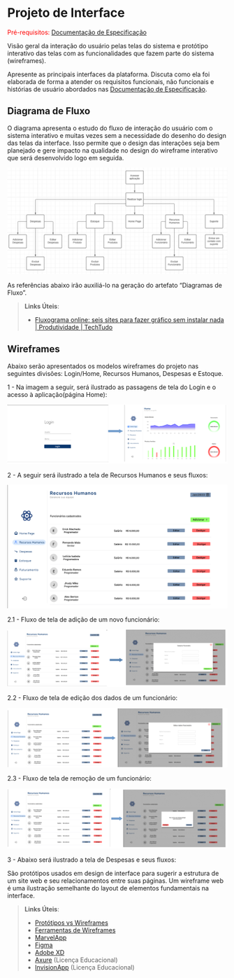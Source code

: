 
# Projeto de Interface

<span style="color:red">Pré-requisitos: <a href="2-Especificação do Projeto.md"> Documentação de Especificação</a></span>

Visão geral da interação do usuário pelas telas do sistema e protótipo interativo das telas com as funcionalidades que fazem parte do sistema (wireframes).

 Apresente as principais interfaces da plataforma. Discuta como ela foi elaborada de forma a atender os requisitos funcionais, não funcionais e histórias de usuário abordados nas <a href="2-Especificação do Projeto.md"> Documentação de Especificação</a>.

## Diagrama de Fluxo

O diagrama apresenta o estudo do fluxo de interação do usuário com o sistema interativo e  muitas vezes sem a necessidade do desenho do design das telas da interface. Isso permite que o design das interações seja bem planejado e gere impacto na qualidade no design do wireframe interativo que será desenvolvido logo em seguida.

![Diagrama de Fluxo](img/fluxoSistema.png)

As referências abaixo irão auxiliá-lo na geração do artefato “Diagramas de Fluxo”.

> **Links Úteis**:
> - [Fluxograma online: seis sites para fazer gráfico sem instalar nada | Produtividade | TechTudo](https://www.techtudo.com.br/listas/2019/03/fluxograma-online-seis-sites-para-fazer-grafico-sem-instalar-nada.ghtml)

## Wireframes

Abaixo serão apresentados os modelos wireframes do projeto nas seguintes divisões: Login/Home, Recursos Humanos, Despesas e Estoque.

1 - Na imagem a seguir, será ilustrado as passagens de tela do Login e o acesso à aplicação(página Home):

<img src="img/wireframe_images/fluxologin.png">

2 - A seguir será ilustrado a tela de Recursos Humanos e seus fluxos:

<img src="img/wireframe_images/rh.png">

  2.1 - Fluxo de tela de adição de um novo funcionário:

  <img src="img/wireframe_images/fluxoadicaofunc.png">

  2.2 - Fluxo de tela de edição dos dados de um funcionário:

  <img src="img/wireframe_images/fluxoedicaofunc.png">

  2.3 - Fluxo de tela de remoção de um funcionário:

  <img src="img/wireframe_images/fluxodesligarfunc.png">

3 - Abaixo será ilustrado a tela de Despesas e seus fluxos:

São protótipos usados em design de interface para sugerir a estrutura de um site web e seu relacionamentos entre suas páginas. Um wireframe web é uma ilustração semelhante do layout de elementos fundamentais na interface.
 
> **Links Úteis**:
> - [Protótipos vs Wireframes](https://www.nngroup.com/videos/prototypes-vs-wireframes-ux-projects/)
> - [Ferramentas de Wireframes](https://rockcontent.com/blog/wireframes/)
> - [MarvelApp](https://marvelapp.com/developers/documentation/tutorials/)
> - [Figma](https://www.figma.com/)
> - [Adobe XD](https://www.adobe.com/br/products/xd.html#scroll)
> - [Axure](https://www.axure.com/edu) (Licença Educacional)
> - [InvisionApp](https://www.invisionapp.com/) (Licença Educacional)
